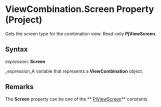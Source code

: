 
# ViewCombination.Screen Property (Project)

Gets the screen type for the combination view. Read-only  **PjViewScreen**.


## Syntax

 _expression_. **Screen**

 _expression_A variable that represents a  **ViewCombination** object.


## Remarks

The  **Screen** property can be one of the ** [PjViewScreen](a345e016-ef13-0605-7b2a-5e91c748743e.md)** constants.

